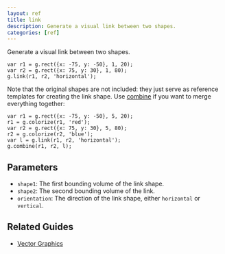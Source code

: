 ```yaml
---
layout: ref
title: link
description: Generate a visual link between two shapes.
categories: [ref]
---
```

Generate a visual link between two shapes.

    var r1 = g.rect({x: -75, y: -50}, 1, 20);
    var r2 = g.rect({x: 75, y: 30}, 1, 80);
    g.link(r1, r2, 'horizontal');

Note that the original shapes are not included: they just serve as reference templates for creating the link shape. Use [combine](combine.html) if you want to merge everything together:

    var r1 = g.rect({x: -75, y: -50}, 5, 20);
    r1 = g.colorize(r1, 'red');
    var r2 = g.rect({x: 75, y: 30}, 5, 80);
    r2 = g.colorize(r2, 'blue');
    var l = g.link(r1, r2, 'horizontal');
    g.combine(r1, r2, l);


## Parameters
- `shape1`: The first bounding volume of the link shape.
- `shape2`: The second bounding volume of the link.
- `orientation`: The direction of the link shape, either `horizontal` or `vertical`.

## Related Guides
- [Vector Graphics](../guide/vector.html)
